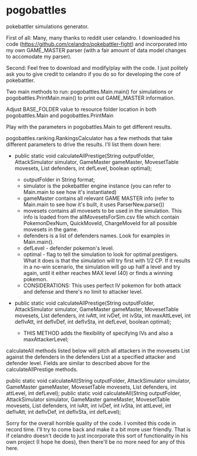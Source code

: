 # pogobattles
pokebattler simulations generator. 

First of all: Many, many thanks to reddit user celandro. I downloaded his code (https://github.com/celandro/pokebattler-fight) and incorporated into my own GAME_MASTER parser (with a fair amount of data model changes to accomodate my parser).

Second: Feel free to download and modify/play with the code. I just politely ask you to give credit to celandro if you do so for developing the core of pokebattler.

Two main methods to run: pogobattles.Main.main() for simulations or pogobattles.PrintMain.main() to print out GAME_MASTER information.

Adjust BASE_FOLDER value to resource folder location in both pogobattles.Main and pogobattles.PrintMain

Play with the parameters in pogobattles.Main to get different results.

pogobattles.ranking.RankingsCalculator has a few methods that take different parameters to drive the results. I'll list them down here:

-   public static void calculateAllPrestige(String outputFolder, AttackSimulator simulator, GameMaster gameMaster, MovesetTable movesets, List<String> defenders, int defLevel, boolean optimal);
    - outputFolder in String format;
    - simulator is the pokebattler engine instance (you can refer to Main.main to see how it's instantiated)
    - gameMaster contains all relevant GAME MASTER info (refer to Main.main to see how it's built, it uses ParserNew.parse())
    - movesets contains all movesets to be used in the simulation. This info is loaded from the allMovesetsForSim.csv file which contain
        PokemonDexNum, QuickMoveId, ChargeMoveId for all possible movesets in the game.
    - defenders is a list of defenders names. Look for examples in Main.main().
    - defLevel - defender pokemon's level.
    - optimal - flag to tell the simulation to look for optimal prestigers. What it does is that the simulation will try first with 1/2 CP. If it results in a no-win scenario, the simulation will go up half a level and try again, until it either reaches MAX level (40) or finds a winning pokemon.
    - CONSIDERATIONS: This uses perfect IV pokemon for both attack and defense and there's no limit to attacker level.
    
-   public static void calculateAllPrestige(String outputFolder, AttackSimulator simulator, GameMaster gameMaster, MovesetTable movesets, List<String> defenders, int ivAtt, int ivDef, int ivSta, int maxAttLevel, int defIvAtt, int defIvDef, int defIvSta, int defLevel, boolean optimal);
    - THIS METHOD adds the flexibility of specifying IVs and also a maxAttackerLevel;

calculateAll methods listed below will pitch all attackers in the movesets List against the defenders in the defenders List at a specified attacker and defender level. Fields are similar to described above for the calculateAllPrestige methods.

  public static void calculateAll(String outputFolder, AttackSimulator simulator, GameMaster gameMaster, MovesetTable movesets, List<String> defenders, int attLevel, int defLevel);
  public static void calculateAll(String outputFolder, AttackSimulator simulator, GameMaster gameMaster, MovesetTable movesets, List<String> defenders, int ivAtt, int ivDef, int ivSta, int attLevel, int defIvAtt, int defIvDef, int defIvSta, int defLevel);

Sorry for the overall horrible quality of the code. I vomited this code in record time. I'll try to come back and make it a bit more user friendly. That is if celandro doesn't decide to just incorporate this sort of functionality in his own project (I hope he does), then there'll be no more need for any of this here.
